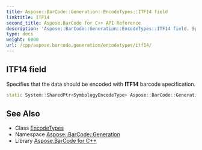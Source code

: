 ```yaml
---
title: Aspose::BarCode::Generation::EncodeTypes::ITF14 field
linktitle: ITF14
second_title: Aspose.BarCode for C++ API Reference
description: 'Aspose::BarCode::Generation::EncodeTypes::ITF14 field. Specifies that the data should be encoded with ITF14 barcode specification in C++.'
type: docs
weight: 6000
url: /cpp/aspose.barcode.generation/encodetypes/itf14/
---
```

## ITF14 field


Specifies that the data should be encoded with **ITF14** barcode specification.

```cpp
static System::SharedPtr<SymbologyEncodeType> Aspose::BarCode::Generation::EncodeTypes::ITF14
```

## See Also

* Class [EncodeTypes](../)
* Namespace [Aspose::BarCode::Generation](../../)
* Library [Aspose.BarCode for C++](../../../)
